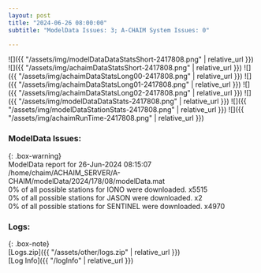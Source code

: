 ```yaml
---
layout: post
title: "2024-06-26 08:00:00"
subtitle: "ModelData Issues: 3; A-CHAIM System Issues: 0"

---
```


![]({{ "/assets/img/modelDataDataStatsShort-2417808.png" | relative_url }})
![]({{ "/assets/img/achaimDataStatsShort-2417808.png" | relative_url }})
![]({{ "/assets/img/achaimDataStatsLong00-2417808.png" | relative_url }})
![]({{ "/assets/img/achaimDataStatsLong01-2417808.png" | relative_url }})
![]({{ "/assets/img/achaimDataStatsLong02-2417808.png" | relative_url }})
![]({{ "/assets/img/modelDataDataStats-2417808.png" | relative_url }})
![]({{ "/assets/img/modelDataStationStats-2417808.png" | relative_url }})
![]({{ "/assets/img/achaimRunTime-2417808.png" | relative_url }})


### ModelData Issues:  
  
{: .box-warning}  
 ModelData report for 26-Jun-2024 08:15:07   
 /home/chaim/ACHAIM_SERVER/A-CHAIM/modelData/2024/178/08/modelData.mat   
 0% of all possible stations for IONO were downloaded. x5515   
 0% of all possible stations for JASON were downloaded. x2   
 0% of all possible stations for SENTINEL were downloaded. x4970   
  


### Logs:  
  
{: .box-note}  
[Logs.zip]({{ "/assets/other/logs.zip" | relative_url }})  
[Log Info]({{ "/logInfo" | relative_url }})  
